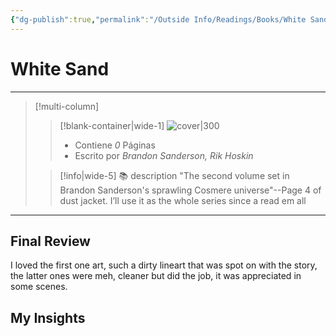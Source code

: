 ```yaml
---
{"dg-publish":true,"permalink":"/Outside Info/Readings/Books/White Sand/","title":"White Sand","updated":"2023-12-30T18:06:03.525-05:00"}
---
```



# White Sand
- - -
> [!multi-column]
> 
> > [!blank-container|wide-1]
> >  ![cover|300](http://books.google.com/books/content?id=Qxg1MQAACAAJ&printsec=frontcover&img=1&zoom=1&source=gbs_api)
> >- Contiene *0* Páginas
> >- Escrito por *Brandon Sanderson, Rik Hoskin*
> 
> > [!info|wide-5] 📚 description
> > "The second volume set in Brandon Sanderson's sprawling Cosmere universe"--Page 4 of dust jacket.
> > I’ll use it as the whole series since a read em all
> 

- - -

## Final Review
I loved the first one art, such a dirty lineart that was spot on with the story, the latter ones were meh, cleaner but did the job, it was appreciated in some scenes.
## My Insights